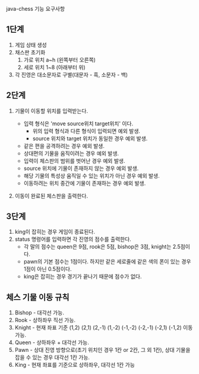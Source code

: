 java-chess 기능 요구사항

## 1단계

1. 게임 상태 생성
2. 채스판 초기화
    1. 가로 위치 a~h (왼쪽부터 오른쪽)
    2. 세로 위치 1~8 (아래부터 위)
3. 각 진영은 대소문자로 구별(대문자 - 흑, 소문자 - 백)

## 2단계

1. 기물이 이동할 위치를 입력받는다.
    - 입력 형식은 'move source위치 target위치' 이다.
        - 위의 입력 형식과 다른 형식이 입력되면 예외 발생.
        - source 위치와 target 위치가 동일한 경우 예외 발생.
    - 같은 편을 공격하려는 경우 예외 발생.
    - 상대편의 기물을 움직이려는 경우 예외 발생.
    - 입력이 체스판의 범위를 벗어난 경우 예외 발생.
    - source 위치에 기물이 존재하지 않는 경우 예외 발생.
    - 해당 기물의 특성상 움직일 수 있는 위치가 아닌 경우 예외 발생.
    - 이동하려는 위치 중간에 기물이 존재하는 경우 예외 발생.


2. 이동이 완료된 체스판을 출력한다.

## 3단계

1. king이 잡히는 경우 게임이 종료된다.
2. status 명령어를 입력하면 각 진영의 점수를 출력한다.
    - 각 말의 점수는 queen은 9점, rook은 5점, bishop은 3점, knight는 2.5점이다.
    - pawn의 기본 점수는 1점이다. 하지만 같은 세로줄에 같은 색의 폰이 있는 경우 1점이 아닌 0.5점이다.
    - king은 잡히는 경우 경기가 끝나기 때문에 점수가 없다.

## 체스 기물 이동 규칙

1. Bishop - 대각선 가능.
2. Rook - 상하좌우 직선 가능.
3. Knight  - 현재 좌표 기준 (1,2) (2,1) (2,-1) (1,-2) (-1,-2) (-2,-1) (-2,1) (-1,2) 이동 가능.
4. Queen - 상하좌우 + 대각선 가능.
5. Pawn - 상대 진영 방향으로(초기 위치인 경우 1칸 or 2칸, 그 외 1칸), 상대 기물을 잡을 수 있는 경우 대각선 1칸 가능.
6. King - 현재 좌표를 기준으로 상하좌우, 대각선 1칸 가능
